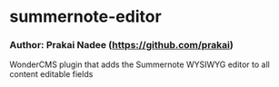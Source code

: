 # summernote-editor
### Author: Prakai Nadee (https://github.com/prakai)

WonderCMS plugin that adds the Summernote WYSIWYG editor to all content editable fields
